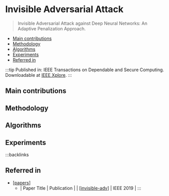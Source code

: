 # Invisible Adversarial Attack

> Invisible Adversarial Attack against Deep Neural Networks: An Adaptive Penalization Approach.

- [Main contributions](#main-contributions)
- [Methodology](#methodology)
- [Algorithms](#algorithms)
- [Experiments](#experiments)
- [Referred in](#referred-in)

:::tip
Published in: IEEE Transactions on Dependable and Secure Computing. Downloadable at [IEEE Xplore](https://ieeexplore.ieee.org/document/8781934).
:::

## Main contributions

## Methodology

## Algorithms

## Experiments

:::backlinks
## Referred in
* [[papers]]
	* | Paper Title       | Publication |
| [[invisible-adv]] | IEEE 2019   |
:::

[//begin]: # "Autogenerated link references for markdown compatibility"
[papers]: papers.md "Papers"
[invisible-adv]: invisible-adv.md "Invisible Adversarial Attack"
[//end]: # "Autogenerated link references"
